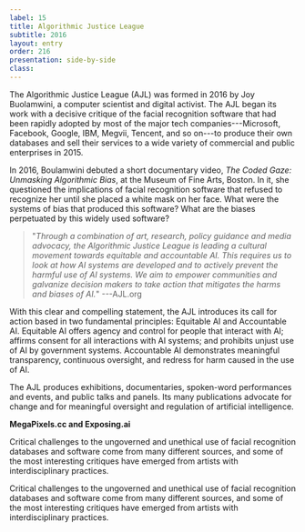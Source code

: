 ```yaml
---
label: 15
title: Algorithmic Justice League
subtitle: 2016
layout: entry
order: 216
presentation: side-by-side
class: 
---
```


The Algorithmic Justice League (AJL) was formed in 2016 by Joy Buolamwini, a computer scientist and digital activist. The AJL began its work with a decisive critique of the facial recognition software that had been rapidly adopted by most of the major tech companies---Microsoft, Facebook, Google, IBM, Megvii, Tencent, and so on---to produce their own databases and sell their services to a wide variety of commercial and public enterprises in 2015.

In 2016, Boulamwini debuted a short documentary video, *The Coded Gaze: Unmasking Algorithmic Bias*, at the Museum of Fine Arts, Boston. In it, she questioned the implications of facial recognition software that refused to recognize her until she placed a white mask on her face. What were the systems of bias that produced this software? What are the biases perpetuated by this widely used software?

> "*Through a combination of art, research, policy guidance and media advocacy, the Algorithmic Justice League is leading a cultural movement towards equitable and accountable AI. This requires us to look at how AI systems are developed and to actively prevent the harmful use of AI systems. We aim to empower communities and galvanize decision makers to take action that mitigates the harms and biases of AI.*" ---AJL.org

With this clear and compelling statement, the AJL introduces its call for action based in two fundamental principles: Equitable AI and Accountable AI. Equitable AI offers agency and control for people that interact with AI; affirms consent for all interactions with AI systems; and prohibits unjust use of AI by government systems. Accountable AI demonstrates meaningful transparency, continuous oversight, and redress for harm caused in the use of AI.

The AJL produces exhibitions, documentaries, spoken-word performances and events, and public talks and panels. Its many publications advocate for change and for meaningful oversight and regulation of artificial intelligence.

**MegaPixels.cc and Exposing.ai**

Critical challenges to the ungoverned and unethical use of facial recognition databases and software come from many different sources, and some of the most interesting critiques have emerged from artists with interdisciplinary practices.

Critical challenges to the ungoverned and unethical use of facial recognition databases and software come from many different sources, and some of the most interesting critiques have emerged from artists with interdisciplinary practices.

